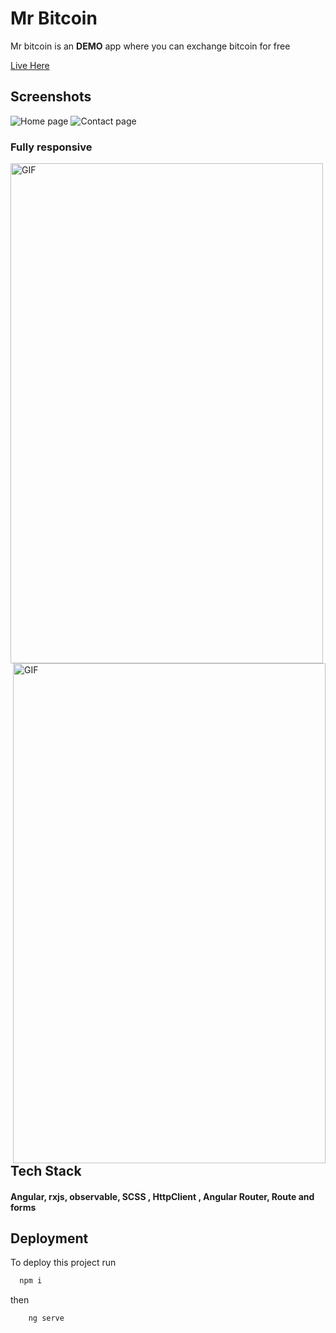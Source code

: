 # Mr Bitcoin

Mr bitcoin is an **DEMO** app where you can exchange bitcoin for free

[Live Here](https://nivb000.github.io/mr-bitcoin-angular/#/)



## Screenshots

![Home page](https://res.cloudinary.com/dhe2rvexr/image/upload/v1667477154/Mr%20bitcoin%20angular%20screenshots/Mr-Bitcoin_Angular_Homepage_bgopmz.png)
![Contact page](https://res.cloudinary.com/dhe2rvexr/image/upload/v1667477152/Mr%20bitcoin%20angular%20screenshots/Mr-Bitcoin_Angular_Contact_page_rkz2fb.png)


### Fully responsive

<img align="left" top="500" height="800" width="500" alt="GIF" src="https://res.cloudinary.com/dhe2rvexr/image/upload/v1667477387/Mr%20bitcoin%20angular%20screenshots/Home_page_responsive_aekhzs.png">

<img align="right" top="500" height="800" width="500" alt="GIF" src="https://res.cloudinary.com/dhe2rvexr/image/upload/v1667477386/Mr%20bitcoin%20angular%20screenshots/contact_page_responsive_atwkhi.png">

##
<br>

## Tech Stack

#### Angular, rxjs, observable, SCSS , HttpClient , Angular Router, Route and forms




## Deployment

To deploy this project run

```bash
  npm i
```

then

```bash
    ng serve
```
